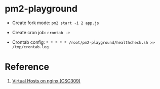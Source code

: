 # pm2-playground

- Create fork mode: `pm2 start -i 2 app.js`

- Create cron job: `crontab -e`

- Crontab config: `* * * * * /root/pm2-playground/healthcheck.sh >> /tmp/crontab.log `




# Reference

1. [Virtual Hosts on nginx (CSC309)](https://gist.github.com/soheilhy/8b94347ff8336d971ad0)
